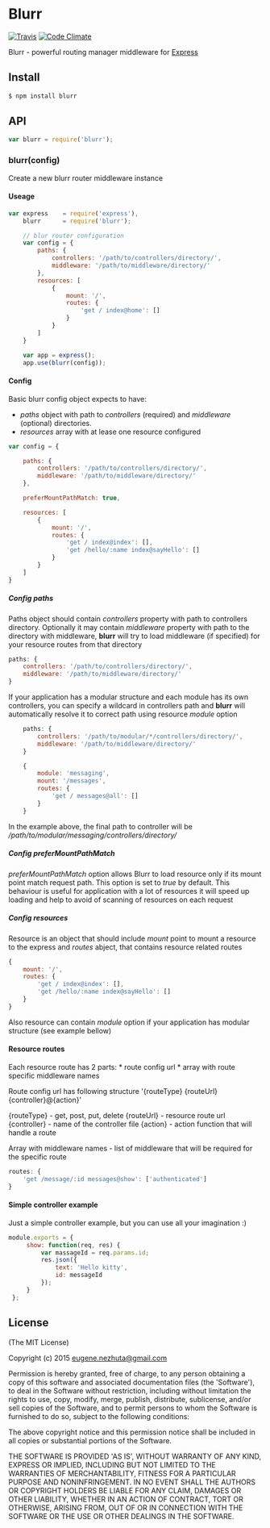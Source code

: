 Blurr
=====
[![Travis](https://travis-ci.org/theneiam/blurr.svg?branch=master)](https://travis-ci.org/theneiam/blurr.svg?branch=master)
[![Code Climate](https://codeclimate.com/github/theneiam/blurr/badges/gpa.svg)](https://codeclimate.com/github/theneiam/blurr)

Blurr - powerful routing manager middleware for [Express](https://github.com/strongloop/express)

## Install

```sh
$ npm install blurr
```

## API

```js
var blurr = require('blurr');
```

### blurr(config)

Create a new blurr router middleware instance

#### Useage

```js
var express    = require('express'),
    blurr      = require('blurr');

    // blur router configuration
    var config = {
        paths: {
            controllers: '/path/to/controllers/directory/',
            middleware: '/path/to/middleware/directory/'
        },
        resources: [
            {
                mount: '/',
                routes: {
                    'get / index@home': []
                }
            }
        ]
    }

    var app = express();
    app.use(blurr(config));

```

#### Config

Basic blurr config object expects to have:
  * *paths* object with path to *controllers* (required) and *middleware* (optional) directories.
  * *resources* array with at lease one resource configured

```js
var config = {

    paths: {
        controllers: '/path/to/controllers/directory/',
        middleware: '/path/to/middleware/directory/'
    },

    preferMountPathMatch: true,

    resources: [
        {
            mount: '/',
            routes: {
                'get / index@index': [],
                'get /hello/:name index@sayHello': []
            }
        }
    ]
}
```

##### Config paths

Paths object should contain *controllers* property with path to controllers directory. Optionally it may contain *middleware*
property with path to the directory with middleware, **blurr** will try to load middleware (if specified) for your resource routes from that directory

```js
paths: {
    controllers: '/path/to/controllers/directory/',
    middleware: '/path/to/middleware/directory/'
}
```

If your application has a modular structure and each module has its own controllers, you can specify a wildcard in controllers path
and **blurr** will automatically resolve it to correct path using resource *module* option

```js
    paths: {
        controllers: '/path/to/modular/*/controllers/directory/',
        middleware: '/path/to/middleware/directory/'
    }

    {
        module: 'messaging',
        mount: '/messages',
        routes: {
            'get / messages@all': []
        }
    }
```

In the example above, the final path to controller will be */path/to/modular/messaging/controllers/directory/*

##### Config preferMountPathMatch

 *preferMountPathMatch* option allows Blurr to load resource only if its mount point match request path.
 This option is set to *true* by default.
 This behaviour is useful for application with a lot of resources it will speed up loading and help to avoid of scanning of resources on each request

##### Config resources

Resource is an object that should include *mount* point to mount a resource to the express and *routes* abject, that contains
resource related routes

```js
{
    mount: '/',
    routes: {
        'get / index@index': [],
        'get /hello/:name index@sayHello': []
    }
}
```

Also resource can contain *module* option if your application has modular structure (see example bellow)

#### Resource routes

Each resource route has 2 parts:
    * route config url
    * array with route specific middleware names

Route config url has following structure '{routeType} {routeUrl} {controller}@{action}'

{routeType} - get, post, put, delete
{routeUrl} - resource route url
{controller} - name of the controller file
{action} - action function that will handle a route

Array with middleware names - list of middleware that will be required for the specific route

```js
routes: {
    'get /message/:id messages@show': ['authenticated']
}
```

#### Simple controller example

Just a simple controller example, but you can use all your imagination :)

```js
module.exports = {
     show: function(req, res) {
         var massageId = req.params.id;
         res.json({
             text: 'Hello kitty',
             id: messageId
         });
     }
 };
```

## License

(The MIT License)

Copyright (c) 2015 <eugene.nezhuta@gmail.com>

Permission is hereby granted, free of charge, to any person obtaining
a copy of this software and associated documentation files (the
'Software'), to deal in the Software without restriction, including
without limitation the rights to use, copy, modify, merge, publish,
distribute, sublicense, and/or sell copies of the Software, and to
permit persons to whom the Software is furnished to do so, subject to
the following conditions:

The above copyright notice and this permission notice shall be
included in all copies or substantial portions of the Software.

THE SOFTWARE IS PROVIDED 'AS IS', WITHOUT WARRANTY OF ANY KIND,
EXPRESS OR IMPLIED, INCLUDING BUT NOT LIMITED TO THE WARRANTIES OF
MERCHANTABILITY, FITNESS FOR A PARTICULAR PURPOSE AND NONINFRINGEMENT.
IN NO EVENT SHALL THE AUTHORS OR COPYRIGHT HOLDERS BE LIABLE FOR ANY
CLAIM, DAMAGES OR OTHER LIABILITY, WHETHER IN AN ACTION OF CONTRACT,
TORT OR OTHERWISE, ARISING FROM, OUT OF OR IN CONNECTION WITH THE
SOFTWARE OR THE USE OR OTHER DEALINGS IN THE SOFTWARE.